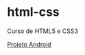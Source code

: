 # html-css
 Curso de HTML5 e CSS3

<a href="https://vambergestevao.github.io/projeto-android/">Projeto Android</a>
